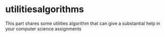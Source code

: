# utilitiesalgorithms
This part shares some utilities algorithm that can give a substantial help in your computer science assignments
